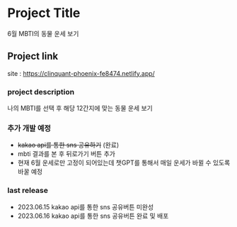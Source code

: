 # Project Title
6월 MBTI의 동물 운세 보기 

## Project link 
site : https://clinquant-phoenix-fe8474.netlify.app/

### project description
나의 MBTI를 선택 후 해당 12간지에 맞는 동물 운세 보기 

### 추가 개발 예정 
- ~~kakao api를 통한 sns 공유하기~~ (완료)
- mbti 결과를 본 후 뒤로가기 버튼 추가 
- 현재 6월 운세로만 고정이 되어있는데 챗GPT를 통해서 매일 운세가 바뀔 수 있도록 바꿀 예정

### last release 
- 2023.06.15 kakao api를 통한 sns 공유버튼 미완성 
- 2023.06.16 kakao api를 통한 sns 공유버튼 완료 및 배포 
